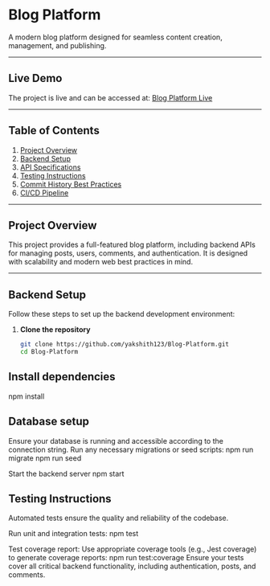 # Blog Platform

A modern blog platform designed for seamless content creation, management, and publishing.

---

## Live Demo

The project is live and can be accessed at: [Blog Platform Live](https://blog-platform-1-c1do.onrender.com)

---

## Table of Contents

1. [Project Overview](#project-overview)  
2. [Backend Setup](#backend-setup)  
3. [API Specifications](#api-specifications)  
4. [Testing Instructions](#testing-instructions)  
5. [Commit History Best Practices](#commit-history-best-practices)  
6. [CI/CD Pipeline](#cicd-pipeline)  

---

## Project Overview

This project provides a full-featured blog platform, including backend APIs for managing posts, users, comments, and authentication. It is designed with scalability and modern web best practices in mind.

---

## Backend Setup

Follow these steps to set up the backend development environment:

1. **Clone the repository**  
   ```bash
   git clone https://github.com/yakshith123/Blog-Platform.git
   cd Blog-Platform
## Install dependencies
npm install
## Database setup
Ensure your database is running and accessible according to the connection string.
Run any necessary migrations or seed scripts:
npm run migrate
npm run seed

Start the backend server
npm start

## Testing Instructions
Automated tests ensure the quality and reliability of the codebase.

Run unit and integration tests:
npm test

Test coverage report:
Use appropriate coverage tools (e.g., Jest coverage) to generate coverage reports:
npm run test:coverage
Ensure your tests cover all critical backend functionality, including authentication, posts, and comments.


